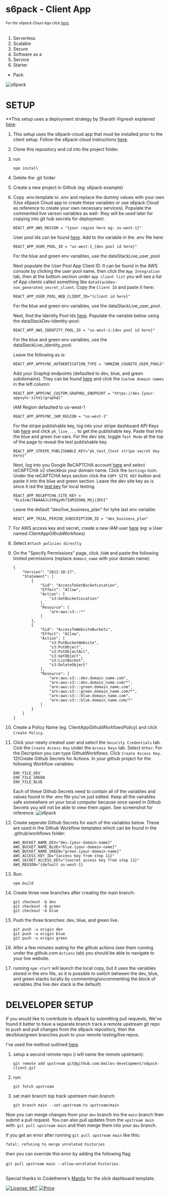 
# s6pack - Client App
###### <sup>*For the s6pack Cloud App click [here](https://github.com/bmiles-development/s6pack-cloud).*</sup>
1. Serverless
2. Scalable
3. Secure
4. Software as a
5. Service
6. Starter
* Pack

![s6pack](./public/s6pack.svg)



# SETUP
  
  **This setup uses a deployment strategy by Sharath Vignesh explained [here](https://sharathvignesh.medium.com/ci-cd-deploy-react-app-to-aws-s3-using-github-actions-3f6d77783190).
  1) This setup uses the s6pack-cloud app that must be installed prior to the client setup. Follow the s6pack-cloud instructions [here](https://github.com/bmiles-development/s6pack-cloud). 
  2) Clone this repository and cd into the project folder.
  3) run 
  		```
		npm install
		```
  4) Delete the .git folder 
  5) Create a new project in Github (eg: s6pack-example)
  6) Copy .env.template to .env and replace the dummy values with your own (Use s6pack Cloud app to create these variables or use s6pack Cloud as reference to create your own necessary services). Populate the commented live verson variables as well- they will be used later for copying into git hub secrets for deployment.
		```
		REACT_APP_AWS_REGION = "{your region here eg: us-west-1}"
		```
		User pool ids can be found [here](https://us-west-1.console.aws.amazon.com/cognito/v2/idp/user-pools). Add to the variable in the .env file here:
		```
		REACT_APP_USER_POOL_ID = "us-west-1_{dev pool id here}"
		```
		For the blue and green env variables, use the dataStackLive_user_pool 

		Next populate the User Pool App Client ID. It can be found in the AWS console by clicking the user pool name, then click the ```App Integration``` tab, then at the bottom section under ```App client list``` you will see a list of App clients called something like ```dataStackDev-non_generated_secret_client```. Copy the ```Client ID``` and paste it here:
		```
		REACT_APP_USER_POOL_WEB_CLIENT_ID="{client id here}"
		```
		For the blue and green env variables, use the dataStackLive_user_pool.

		Next, find the Identity Pool Ids [here](https://us-west-1.console.aws.amazon.com/cognito/v2/identity/identity-pools). Populate the vairable below using the dataStackDev-Identity-pool:
		```
		REACT_APP_AWS_IDENTITY_POOL_ID = "us-west-1:{dev pool id here}"
		```
		For the blue and green env variables, use the dataStackLive_identity_pool.
		
		Leave the following as is:
		```
		REACT_APP_APPSYNC_AUTHENTICATION_TYPE = "AMAZON_COGNITO_USER_POOLS"
		```
		Add your Graphql endpoints (defaulted to dev, blue, and green subdomains). They can be found [here](https://us-west-1.console.aws.amazon.com/appsync/home?region=us-west-1#/apis) and click the ```Custom domain names``` in the left column:
		```
		REACT_APP_APPSYNC_CUSTOM_GRAPHQL_ENDPOINT = "https://dev.{your-appsync-site}/graphql"
		```
		IAM Region defaulted to us-west-1
		```
		REACT_APP_APPSYNC_IAM_REGION = "us-west-1"
		```
		For the stripe publishable key, log into your stripe dashboard API Keys tab [here](https://dashboard.stripe.com/apikeys) and click ```pk_live_...``` to get the publishable key. Paste that into the blue and green live vars. For the dev site, toggle ```Test Mode``` at the top of the page to reveal the test publishable key.
		```
		REACT_APP_STRIPE_PUBLISHABLE_KEY="pk_test_{test stripe secret key here}"
		```
		Next, log into you Google ReCAPTCHA account [here](https://www.google.com/recaptcha/admin) and select reCAPTCHA v2 checkbox your domain name. Click the ```Settings``` icon. Under the reCAPTCHA keys section click the ```COPY SITE KEY``` button and paste it into the blue and green section. Leave the dev site key as is since it isd the [test key](https://developers.google.com/recaptcha/docs/faq) for local testing.
		```
		REACT_APP_RECAPTCHA_SITE_KEY = "6LeIxAcTAAAAAJcZVRqyHh71UMIEGNQ_MXjiZKhI"
		```
		Leave the default "dev/live_business_plan" for tyhe last env variable:
		```
		REACT_APP_TRIAL_PERIOD_SUBSCRIPTION_ID = "dev_business_plan"
		```

  7) For AWS access key and secret, create a new IAM user [here](https://us-east-1.console.aws.amazon.com/iam/home?region=us-west-1#/users/create) (eg: a User named ClientAppGithubWorkfows) 
  8) Select ```Attach policies directly``` 
  9)  On the "Specify Permissions" page, click ```JSON``` and paste the following limited permissions (replace ```domain_name``` with your domain name):
    	```
		{
			"Version": "2012-10-17",
			"Statement": [
				{
					"Sid": "AccessToGetBucketLocation",
					"Effect": "Allow",
					"Action": [
						"s3:GetBucketLocation"
					],
					"Resource": [
						"arn:aws:s3:::*"
					]
				},
				{
					"Sid": "AccessToWebsiteBuckets",
					"Effect": "Allow",
					"Action": [
						"s3:PutBucketWebsite",
						"s3:PutObject",
						"s3:PutObjectAcl",
						"s3:GetObject",
						"s3:ListBucket",
						"s3:DeleteObject"
					],
					"Resource": [
						"arn:aws:s3:::dev.domain_name.com",
						"arn:aws:s3:::dev.domain_name.com/*",
						"arn:aws:s3:::green.domain_name.com",
						"arn:aws:s3:::green.domain_name.com/*",
						"arn:aws:s3:::blue.domain_name.com",
						"arn:aws:s3:::blue.domain_name.com/*"
					]
				}
			]
		}
		```
  10) Create a Policy Name (eg. ClientAppGithubWorkfowsPolicy) and click ```Create Policy```.
  11) Click your newly created user and select the ```Security Credentials``` tab. Cick the ```Create Access Key``` under the ```Access Keys``` tab. Select ```Other```. For the Decription you can type GithubWorkflows. Click ```Create Access Key```.
  12)Create Github Secrets for Actions. In your github project for the following Workflow variables:
      ```
      ENV_FILE_DEV
      ENV_FILE_GREEN
      ENV_FILE_BLUE
      ```
      Each of these Github Secrets need to contain all of the variables and values found in the .env file you've just edited. Keep all the vairables safe somewhere on your local computer because once saved in Github Secrets you will not be able to view them again. See screenshot for reference: 
	  ![s6pack](./public/github_secrets_screenshot.png) 
  13) Create seperate Github Secrets for each of the variables below. These are used in the Github Workflow templates which can be found in the .github/workflows folder:
	  ```
      AWS_BUCKET_NAME_DEV="dev.{your-domain-name}"
	  AWS_BUCKET_NAME_BLUE="blue.{your-domain-name}"
      AWS_BUCKET_NAME_GREEN="green.{your-domain-name}"
      AWS_ACCESS_KEY_ID="{access key from step 11}"
      AWS_SECRET_ACCESS_KEY="{secret access key from step 11}"
      AWS_REGION="{default us-west-1}
	  ```
      
  14) Run:
		``` 
		npm build 
		```
  15) Create three new branches after creating the main branch: 
  		```
		git checkout -b dev
		git checkout -b green
		git checkout -b blue
  		```
  16) Push the three branches: dev, blue, and green live.
		```
		git push -u origin dev
		git push -u origin blue
		git push -u origin green
		```
  17) After a few minutes wating for the github actions (see them running under the github.com ```Actions``` tab) you should be able to navigate to your live website.
  18) running ```npm start``` will launch the local copy, but it uses the variables stored in the env file, so it is possible to switch between the dev, blue, and green stacks locally by commenting/uncommenting the block of variables (the live dev stack is the default)


# DELVELOPER SETUP
If you would like to contribute to s6pack by submitting pull requests, We've found it better to have a separate branch track a remote upstream git repo to push and pull changes from the s6pack repository, then the dev/blue/green branches push to your remote testing/live repos. 

I've used the method outlined [here](https://dev.to/hashcode01/add-a-second-remote-origin-to-git-35a7). 

1) setup a second remote repo (i will name the remote upstream):
	
	```git remote add upstream git@github.com:bmiles-development/s6pack-client.git```

2) run:
	
	```git fetch upstream```

3) set main branch top track upstream main branch: 
	
	```git branch main --set-upstream-to upstream/main```

Now you can merge changes from your ```dev``` branch ino the ```main``` branch then submit a pull request. You can also pull updates from the ```upstream main``` with: ```git pull upstream main``` and then merge them into your ```dev``` branch.

If you get an error after running ```git pull upstream main``` like this:

```fatal: refusing to merge unrelated histories```

then you can override this error by adding the following flag: 

```git pull upstream main --allow-unrelated-histories```.

##

Special thanks to Codetheme's [Mantis](https://github.com/codedthemes/mantis-free-react-admin-template) for the slick dashboard template.

[![License: MIT](https://img.shields.io/badge/License-MIT-yellow.svg)](https://opensource.org/licenses/MIT)
[![Price](https://img.shields.io/badge/price-FREE-0098f7.svg)](https://github.com/bmiles-development/s6pack-client/blob/main/LICENSE)




